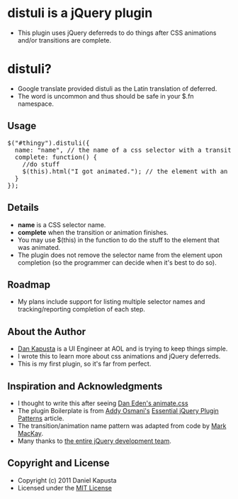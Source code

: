 # distuli is a jQuery plugin
* This plugin uses jQuery deferreds to do things after CSS animations and/or transitions are complete.

# distuli?
* Google translate provided distuli as the Latin translation of deferred.
* The word is uncommon and thus should be safe in your $.fn namespace.

## Usage
<pre>
$("#thingy").distuli({
  name: "name", // the name of a css selector with a transition or animation
  complete: function() {
    //do stuff
    $(this).html("I got animated."); // the element with an id of "thing" now has "I got animated." in it.
  }
});
</pre>

## Details
* **name** is a CSS selector name.
* **complete** when the transition or animation finishes.
* You may use $(this) in the function to do the stuff to the element that was animated.
* The plugin does not remove the selector name from the element upon completion (so the programmer can decide when it's best to do so).

## Roadmap
* My plans include support for listing multiple selector names and tracking/reporting completion of each step.

## About the Author
* [Dan Kapusta](http://about.me/dankapusta) is a UI Engineer at AOL and is trying to keep things simple.
* I wrote this to learn more about css animations and jQuery deferreds.
* This is my first plugin, so it's far from perfect.

## Inspiration and Acknowledgments
* I thought to write this after seeing [Dan Eden's animate.css](http://daneden.me/animate/)
* The plugin Boilerplate is from [Addy Osmani's](http://addyosmani.com) [Essential jQuery Plugin Patterns](http://coding.smashingmagazine.com/2011/10/11/essential-jquery-plugin-patterns/) article.
* The transition/animation name pattern was adapted from code by [Mark MacKay](http://duopixel.ca/).
* Many thanks to [the entire jQuery development team](http://jquery.org/team/).

## Copyright and License
* Copyright (c) 2011 Daniel Kapusta
* Licensed under the [MIT License](http://www.opensource.org/licenses/mit-license.php)
